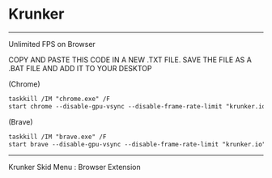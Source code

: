 # Krunker
_________________________________________________________________________

Unlimited FPS on Browser


COPY AND PASTE THIS CODE IN A NEW .TXT FILE. SAVE THE FILE AS A .BAT FILE AND ADD IT TO YOUR DESKTOP

(Chrome)
```diff
taskkill /IM "chrome.exe" /F
start chrome --disable-gpu-vsync --disable-frame-rate-limit "krunker.io" 
```
(Brave)
```diff
taskkill /IM "brave.exe" /F
start brave --disable-gpu-vsync --disable-frame-rate-limit "krunker.io" 
```
_________________________________________________________________________

Krunker Skid Menu : Browser Extension

